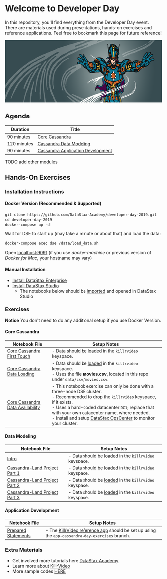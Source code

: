Welcome to Developer Day
========================================

In this repository, you'll find everything from the Developer Day event. There are materials used during presentations, hands-on exercises and reference applications. Feel free to bookmark this page for future reference!

<img src="./img/CassandraDayBanner.png" height="200" />

## Agenda

| Duration  | Title
|---|---|
| 90 minutes  | [Core Cassandra](https://github.com/DataStax-Academy/developer-day-2019/blob/master/slides/Cassandra%20Day%20-%20Core%20Cassandra.pdf)  |
| 120 minutes | [Cassandra Data Modeling](https://github.com/DataStax-Academy/developer-day-2019/blob/master/slides/Cassandra%20Day%20-%20Data%20Modeling.pdf)  |
| 90 minutes | [Cassandra Application Development](https://github.com/DataStax-Academy/developer-day-2019/blob/master/slides/Cassandra%20Day%20-%20Application%20Development.pdf)  |

TODO add other modules

## Hands-On Exercises 
### Installation Instructions
#### Docker Version (Recommended & Supported)
    git clone https://github.com/DataStax-Academy/developer-day-2019.git
    cd developer-day-2019
    docker-compose up -d
Wait for DSE to start up (may take a minute or about that) and load the data:

    docker-compose exec dse /data/load_data.sh
Open [localhost:9091](http://localhost:9091) (if you use *docker-machine* or previous version of *Docker for Mac*, your hostname may vary)
#### Manual Installation
* [Install DataStax Enterprise](https://docs.datastax.com/en/install/doc/install60/installTOC.html)
* [Install DataStax Studio](https://docs.datastax.com/en/install/doc/install60/installStudio.html)
   - The notebooks below should be [imported](https://docs.datastax.com/en/studio/6.0/studio/importNotebook.html) and opened in DataStax Studio

### Exercises

**Notice** You don't need to do any additional setup if you use Docker Version.

#### Core Cassandra
| Notebook File | Setup Notes
|---|---|
| [Core Cassandra First Touch](notebooks/01-01_-_Core_Cassandra_First_Touch.studio-nb.tar) | - Data should be [loaded](data) in the `killrvideo` keyspace.
| [Core Cassandra Data Loading](notebooks/01-02_-_Core_Cassandra_Data_Loading.studio-nb.tar) | - Data should be [loaded](data) in the `killrvideo` keyspace.<br> - Uses the file **movies.csv**, located in this repo under `data/csv/movies.csv`.
| [Core Cassandra Data Availability](notebooks/01-03_-_Core_Cassandra_Data_Availability.studio-nb.tar) | - This notebook exercise can only be done with a three-node DSE cluster.<br> - Recommended to drop the `killrvideo` keyspace, if it exists.<br>- Uses a hard-coded datacenter `DC1`; replace that with your own datacenter name, where needed.<br> - Install and setup [DataStax OpsCenter](https://docs.datastax.com/en/install/doc/install60/opscInstallOpsc.html) to monitor your cluster.

#### Data Modeling
| Notebook File | Setup Notes
|---|---|
| [Intro](notebooks/02-01_-_Data_Modeling_Data_Modeling_Intro.studio-nb.tar) | - Data should be [loaded](data) in the `killrvideo` keyspace.
| [Cassandra-Land Project Part 1](notebooks/02-02_-_Data_Modeling_Cassandra-Land_Project_PART_1.studio-nb.tar) | - Data should be [loaded](data) in the `killrvideo` keyspace.
| [Cassandra-Land Project Part 2](notebooks/02-03_-_Data_Modeling_Cassandra-Land_Project_PART_2.studio-nb.tar) | - Data should be [loaded](data) in the `killrvideo` keyspace.
| [Cassandra-Land Project Part 3](notebooks/02-04_-_Data_Modeling_Cassandra-Land_Project_PART_3.studio-nb.tar) | - Data should be [loaded](data) in the `killrvideo` keyspace.

#### Application Development
| Notebook File | Setup Notes
|---|---|
| [Prepared Statements](notebooks/03-01_-_Application_Development.studio-nb.tar) | - The [KillrVideo reference app](https://killrvideo.github.io/docs/languages/java/) should be set up using the `app-cassandra-day-exercises` branch.

### Extra Materials

* Get involved more tutorials here [DataStax Academy](https://academy.datastax.com/)
* Learn more about [KillrVideo](https://github.com/killrvideo)
* More sample codes [HERE](https://github.com/DataStaxCodeSamples)
